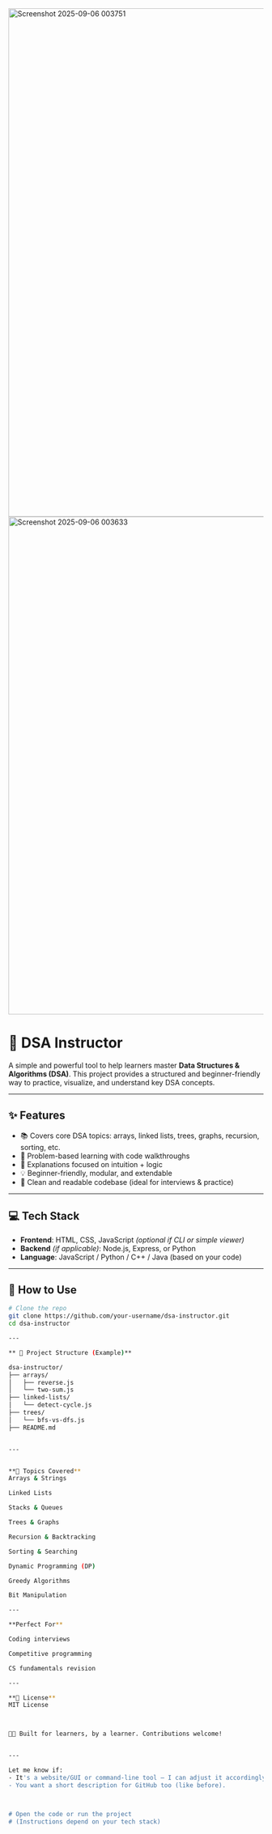 <img width="1919" height="1005" alt="Screenshot 2025-09-06 003751" src="https://github.com/user-attachments/assets/89a96150-0c4d-44e7-a8b0-a4685743d232" />
<img width="1919" height="984" alt="Screenshot 2025-09-06 003633" src="https://github.com/user-attachments/assets/576017a4-1e35-4522-b2b8-2079b42af03f" />

# 📘 DSA Instructor

A simple and powerful tool to help learners master **Data Structures & Algorithms (DSA)**. This project provides a structured and beginner-friendly way to practice, visualize, and understand key DSA concepts.

---

## ✨ Features

- 📚 Covers core DSA topics: arrays, linked lists, trees, graphs, recursion, sorting, etc.
- 🎯 Problem-based learning with code walkthroughs
- 🧠 Explanations focused on intuition + logic
- 💡 Beginner-friendly, modular, and extendable
- 📝 Clean and readable codebase (ideal for interviews & practice)

---

## 💻 Tech Stack

- **Frontend**: HTML, CSS, JavaScript *(optional if CLI or simple viewer)*
- **Backend** *(if applicable)*: Node.js, Express, or Python
- **Language**: JavaScript / Python / C++ / Java (based on your code)

---

## 🚀 How to Use

```bash
# Clone the repo
git clone https://github.com/your-username/dsa-instructor.git
cd dsa-instructor

---

** 📂 Project Structure (Example)**

dsa-instructor/
├── arrays/
│   ├── reverse.js
│   └── two-sum.js
├── linked-lists/
│   └── detect-cycle.js
├── trees/
│   └── bfs-vs-dfs.js
├── README.md


---


**🧠 Topics Covered**
Arrays & Strings

Linked Lists

Stacks & Queues

Trees & Graphs

Recursion & Backtracking

Sorting & Searching

Dynamic Programming (DP)

Greedy Algorithms

Bit Manipulation

---

**Perfect For**

Coding interviews

Competitive programming

CS fundamentals revision

---

**📄 License**
MIT License



👨‍🏫 Built for learners, by a learner. Contributions welcome!


---

Let me know if:
- It's a website/GUI or command-line tool — I can adjust it accordingly.
- You want a short description for GitHub too (like before).



# Open the code or run the project
# (Instructions depend on your tech stack)
